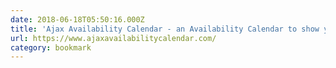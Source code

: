 ```yaml
---
date: 2018-06-18T05:50:16.000Z
title: 'Ajax Availability Calendar - an Availability Calendar to show your day-to-'
url: https://www.ajaxavailabilitycalendar.com/
category: bookmark
---
```


